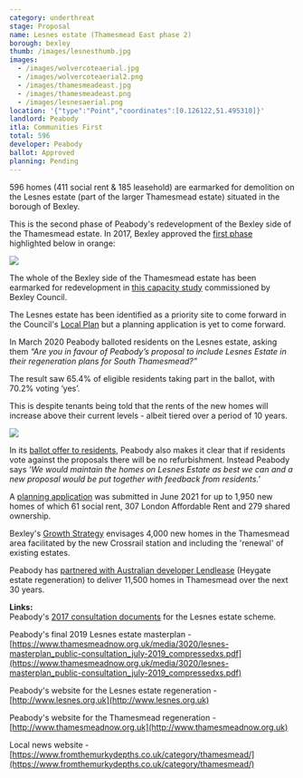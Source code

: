 ```yaml
---
category: underthreat
stage: Proposal
name: Lesnes estate (Thamesmead East phase 2) 
borough: bexley
thumb: /images/lesnesthumb.jpg
images:
  - /images/wolvercoteaerial.jpg
  - /images/wolvercoteaerial2.png
  - /images/thamesmeadeast.jpg
  - /images/thamesmeadeast.png
  - /images/lesnesaerial.png
location: '{"type":"Point","coordinates":[0.126122,51.495310]}'
landlord: Peabody
itla: Communities First
total: 596
developer: Peabody
ballot: Approved
planning: Pending
---
```

596 homes (411 social rent & 185 leasehold) are earmarked for demolition on the Lesnes estate (part of the larger Thamesmead estate) situated in the borough of Bexley.

This is the second phase of Peabody's redevelopment of the Bexley side of the Thamesmead estate. In 2017, Bexley approved the [first phase](/estates/bexley/thamesmeadsouth) highlighted below in orange:

<img src="/images/thamemeadsouthphase1.png" class="img-fluid rounded img-thumbnail">

The whole of the Bexley side of the Thamesmead estate has been earmarked for redevelopment in [this capacity study](https://www.bexley.gov.uk/sites/bexley-cms/files/2017-11/London-Borough-of-Bexley-DIFS-Higher-Growth-Report.pdf) commissioned by Bexley Council. 

The Lesnes estate has been identified as a priority site to come forward in the Council's [Local Plan](https://www.bexley.gov.uk/sites/bexley-cms/files/2017-11/London-Borough-of-Bexley-DIFS-Higher-Growth-Report.pdf) but a planning application is yet to come forward.

In March 2020 Peabody balloted residents on the Lesnes estate, asking them _“Are you in favour of Peabody’s proposal to include Lesnes Estate in their regeneration plans for South Thamesmead?”_

The result saw 65.4% of eligible residents taking part in the ballot, with 70.2% voting ‘yes’.

This is despite tenants being told that the rents of the new homes will increase above their current levels - albeit tiered over a period of 10 years.

<img src="/images/lesnesrent.png" class="img-fluid rounded img-thumbnail">

In its [ballot offer to residents](https://www.thamesmeadnow.org.uk/media/3337/lesnes-estate_landlord-offer-document.pdf), Peabody also makes it clear that if residents vote against the proposals there will be no refurbishment. Instead Peabody says _'We would maintain the homes on Lesnes Estate as best we can and a new proposal would be put together with feedback from residents.'_

A [planning application](https://pa.bexley.gov.uk/online-applications/applicationDetails.do?activeTab=documents&keyVal=QUJ3DGBE00400) was submitted in June 2021 for up to 1,950 new homes of which 61 social rent, 307 London Affordable Rent and 279 shared ownership.

Bexley's [Growth Strategy](https://www.bexley.gov.uk/sites/default/files/2018-02/Bexley-Growth-Strategy.pdf) envisages 4,000 new homes in the Thamesmead area facilitated by the new Crossrail station and including the 'renewal' of existing estates.

Peabody has [partnered with Australian developer Lendlease](https://www.insidehousing.co.uk/news/news/peabody-picks-lendlease-for-8bn-thamesmead-regeneration-60192) (Heygate estate regeneration) to deliver 11,500 homes in Thamesmead over the next 30 years.

__Links:__   
Peabody's [2017 consultation documents](https://www.thamesmeadnow.org.uk/media/1726/wolvercote_road_next_steps.pdf) for the Lesnes estate scheme.

Peabody's final 2019 Lesnes estate masterplan - [https://www.thamesmeadnow.org.uk/media/3020/lesnes-masterplan_public-consultation_july-2019_compressedxs.pdf](https://www.thamesmeadnow.org.uk/media/3020/lesnes-masterplan_public-consultation_july-2019_compressedxs.pdf)

Peabody's website for the Lesnes estate regeneration - [http://www.lesnes.org.uk](http://www.lesnes.org.uk)

Peabody's website for the Thamesmead regeneration - [http://www.thamesmeadnow.org.uk](http://www.thamesmeadnow.org.uk)

Local news website - [https://www.fromthemurkydepths.co.uk/category/thamesmead/](https://www.fromthemurkydepths.co.uk/category/thamesmead/)
